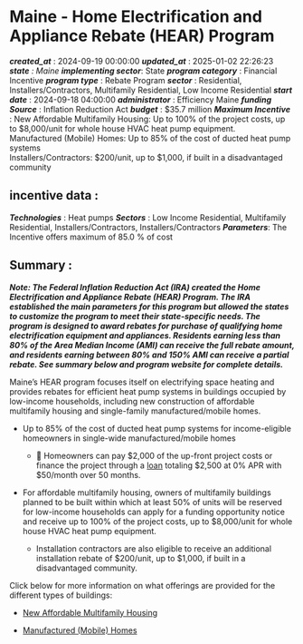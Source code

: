 # Maine - Home Electrification and Appliance Rebate (HEAR) Program 
 ***created_at*** : 2024-09-19 00:00:00 
 ***updated_at*** : 2025-01-02 22:26:23 
 ***state** : Maine 
 **implementing sector***: State 
 ***program category*** : Financial Incentive 
 ***program type*** : Rebate Program 
 ***sector*** : Residential, Installers/Contractors, Multifamily Residential, Low Income Residential 
 ***start date*** : 2024-09-18 04:00:00 
 ***administrator*** : Efficiency Maine 
 ***funding Source*** : Inflation Reduction Act 
 ***budget*** : $35.7 million 
 ***Maximum Incentive*** : New Affordable Multifamily Housing: Up to 100% of the project costs, up to
$8,000/unit for whole house HVAC heat pump equipment.  
Manufactured (Mobile) Homes: Up to 85% of the cost of ducted heat pump systems  
Installers/Contractors: $200/unit, up to $1,000, if built in a disadvantaged
community

 
 ## incentive data : 
 ***Technologies*** : Heat pumps 
 ***Sectors*** : Low Income Residential, Multifamily Residential, Installers/Contractors, Installers/Contractors 
 ***Parameters***: The Incentive offers maximum of 85.0 % of cost 
 
 ## Summary : 
 **_Note: The Federal Inflation Reduction Act (IRA) created the Home
Electrification and Appliance Rebate (HEAR) Program. The IRA established the
main parameters for this program but allowed the states to customize the
program to meet their state-specific needs. The program is designed to award
rebates for purchase of qualifying home electrification equipment and
appliances. Residents earning less than 80% of the Area Median Income (AMI)
can receive the full rebate amount, and residents earning between 80% and 150%
AMI can receive a partial rebate. See summary below and program website for
complete details._**

Maine’s HEAR program focuses itself on electrifying space heating and provides
rebates for efficient heat pump systems in buildings occupied by low-income
households, including new construction of affordable multifamily housing and
single-family manufactured/mobile homes.  

  * Up to 85% of the cost of ducted heat pump systems for income-eligible homeowners in single-wide manufactured/mobile homes

    *  Homeowners can pay $2,000 of the up-front project costs or finance the project through a [loan](https://www.efficiencymaine.com/manufactured-mobile-home-initiative-loans/) totaling $2,500 at 0% APR with $50/month over 50 months.

  * For affordable multifamily housing, owners of multifamily buildings planned to be built within which at least 50% of units will be reserved for low-income households can apply for a funding opportunity notice and receive up to 100% of the project costs, up to $8,000/unit for whole house HVAC heat pump equipment. 

    * Installation contractors are also eligible to receive an additional installation rebate of $200/unit, up to $1,000, if built in a disadvantaged community. 

Click below for more information on what offerings are provided for the
different types of buildings:

  * [New Affordable Multifamily Housing](https://www.efficiencymaine.com/initiative-for-electrification-in-new-affordable-multifamily-housing/)

  * [Manufactured (Mobile) Homes](https://www.efficiencymaine.com/at-home/manufactured-mobile-home-initiative/)

 
 